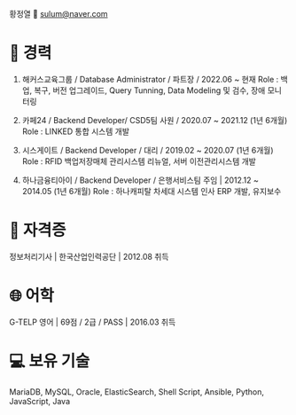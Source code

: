 황정열 
📧 sulum@naver.com 

# 💼 경력

1. 해커스교육그룹 / Database Administrator / 파트장 / 2022.06 ~ 현재
Role : 백업, 복구, 버전 업그레이드, Query Tunning, Data Modeling 및 검수, 장애 모니터링


2. 카페24 / Backend Developer/ CSD5팀 사원 / 2020.07 ~ 2021.12 (1년 6개월)
Role : LINKED 통합 시스템 개발


3. 시스게이트 / Backend Developer / 대리 / 2019.02 ~ 2020.07 (1년 6개월)
Role : RFID 백업저장매체 관리시스템 리뉴얼, 서버 이전관리시스템 개발


4. 하나금융티아이 / Backend Developer / 은행서비스팀 주임 | 2012.12 ~ 2014.05 (1년 6개월)
Role : 하나캐피탈 차세대 시스템 인사 ERP 개발, 유지보수



# 🏅 자격증

정보처리기사 | 한국산업인력공단 | 2012.08 취득

# 🌐 어학

G-TELP 영어 | 69점 / 2급 / PASS | 2016.03 취득


# 💻 보유 기술

MariaDB, MySQL, Oracle, ElasticSearch, Shell Script, Ansible, Python, JavaScript, Java
